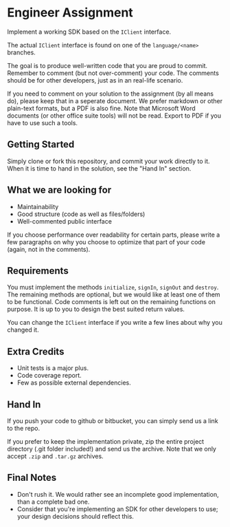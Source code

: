 Engineer Assignment
===================

Implement a working SDK based on the `IClient` interface.

The actual `IClient` interface is found on one of the `language/<name>` branches.


The goal is to produce well-written code that you are proud to commit.
Remember to comment (but not over-comment) your code.
The comments should be for other developers, just as in an real-life scenario.

If you need to comment on your solution to the assignment (by all means do),
please keep that in a seperate document.
We prefer markdown or other plain-text formats, but a PDF is also fine.
Note that Microsoft Word documents (or other office suite tools) will not be read.
Export to PDF if you have to use such a tools.



Getting Started
-----------------------

Simply clone or fork this repository, and commit your work directly to it.
When it is time to hand in the solution, see the "Hand In" section.



What we are looking for
-----------------------

- Maintainability
- Good structure (code as well as files/folders)
- Well-commented public interface

If you choose performance over readability for certain parts, please write a few paragraphs
on why you choose to optimize that part of your code (again, not in the comments).



Requirements
-----------------------

You must implement the methods `initialize`, `signIn`, `signOut` and `destroy`.
The remaining methods are optional, but we would like at least one of them
to be functional.
Code comments is left out on the remaining functions on purpose. It is up to you
to design the best suited return values.

You can change the `IClient` interface if you write a few lines about why you changed it.



Extra Credits
-----------------------

- Unit tests is a major plus.
- Code coverage report.
- Few as possible external dependencies.



Hand In
-----------------------

If you push your code to github or bitbucket, you can simply send us a link to the repo.

If you prefer to keep the implementation private, zip the entire project directory (.git folder included!)
and send us the archive.
Note that we only accept `.zip` and `.tar.gz` archives.



Final Notes
-----------------------

- Don't rush it. We would rather see an incomplete good implementation, than a complete bad one.
- Consider that you're implementing an SDK for other developers to use; your design decisions should reflect this.

